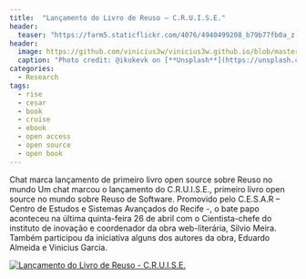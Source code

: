```yaml
---
title:  "Lançamento do Livro de Reuso – C.R.U.I.S.E."
header:
  teaser: "https://farm5.staticflickr.com/4076/4940499208_b79b77fb0a_z.jpg"
header:
  image: https://github.com/vinicius3w/vinicius3w.github.io/blob/master/images/header-by-jesus-kiteque-224069.jpg
  caption: "Photo credit: @ikukevk on [**Unsplash**](https://unsplash.com/photos/w7ZyuGYNpRQ)"
categories: 
  - Research
tags:
  - rise
  - cesar
  - book
  - cruise
  - ebook
  - open access
  - open source
  - open book
---
```

Chat marca lançamento de primeiro livro open source sobre Reuso no mundo
Um chat marcou o lançamento do C.R.U.I.S.E., primeiro livro open source no mundo sobre Reuso de Software. Promovido pelo C.E.S.A.R – Centro de Estudos e Sistemas Avançados do Recife -, o bate papo aconteceu na última quinta-feira 26 de abril com o Cientista-chefe do instituto de inovação e coordenador da obra web-literária, Silvio Meira. Também participou da iniciativa alguns dos autores da obra, Eduardo Almeida e Vinicius Garcia.

[![Lançamento do Livro de Reuso - C.R.U.I.S.E.](https://img.youtube.com/vi/cQpcFNalAlY/0.jpg)](https://www.youtube.com/watch?v=cQpcFNalAlY)
